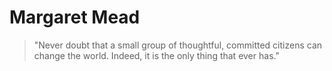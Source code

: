 # Margaret Mead

> "Never doubt that a small group of thoughtful, committed citizens can change the world. Indeed, it is the only thing that ever has."
